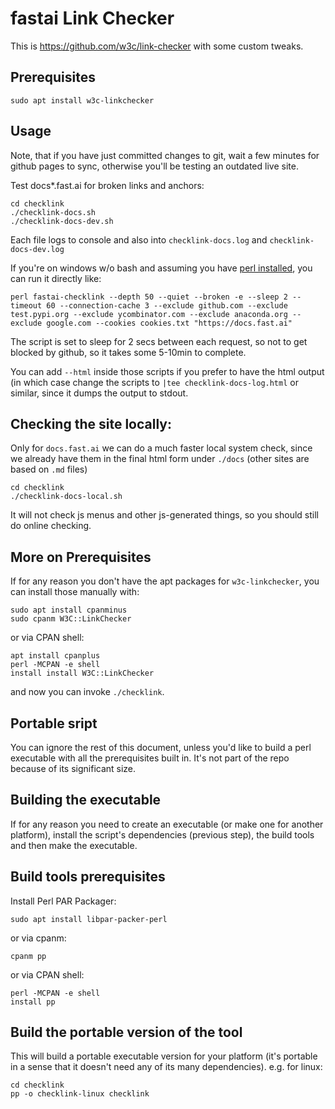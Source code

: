 # fastai Link Checker

This is https://github.com/w3c/link-checker with some custom tweaks.

## Prerequisites

```
sudo apt install w3c-linkchecker
```

## Usage

Note, that if you have just committed changes to git, wait a few minutes for github pages to sync, otherwise you'll be testing an outdated live site.

Test docs*.fast.ai for broken links and anchors:

```
cd checklink
./checklink-docs.sh
./checklink-docs-dev.sh
```

Each file logs to console and also into `checklink-docs.log` and `checklink-docs-dev.log`

If you're on windows w/o bash and assuming you have [perl installed](https://learn.perl.org/installing/windows.html), you can run it directly like:

```
perl fastai-checklink --depth 50 --quiet --broken -e --sleep 2 --timeout 60 --connection-cache 3 --exclude github.com --exclude test.pypi.org --exclude ycombinator.com --exclude anaconda.org --exclude google.com --cookies cookies.txt "https://docs.fast.ai"
```

The script is set to sleep for 2 secs between each request, so not to get blocked by github, so it takes some 5-10min to complete.

You can add `--html` inside those scripts if you prefer to have the html output (in which case change the scripts to `|tee checklink-docs-log.html` or similar, since it dumps the output to stdout.

## Checking the site locally:

Only for `docs.fast.ai` we can do a much faster local system check, since we already have them in the final html form under `./docs` (other sites are based on `.md` files)

```
cd checklink
./checklink-docs-local.sh
```

It will not check js menus and other js-generated things, so you should still do online checking.



## More on Prerequisites

If for any reason you don't have the apt packages for `w3c-linkchecker`, you can install those manually with:

```
sudo apt install cpanminus
sudo cpanm W3C::LinkChecker
```

or via CPAN shell:

```
apt install cpanplus
perl -MCPAN -e shell
install install W3C::LinkChecker
```

and now you can invoke `./checklink`.


## Portable sript

You can ignore the rest of this document, unless you'd like to build a perl executable with all the prerequisites built in. It's not part of the repo because of its significant size.

## Building the executable

If for any reason you need to create an executable (or make one for another platform), install the script's dependencies (previous step), the build tools and then make the executable.

## Build tools prerequisites

Install Perl PAR Packager:

```
sudo apt install libpar-packer-perl
```

or via cpanm:

```
cpanm pp
```

or via CPAN shell:

```
perl -MCPAN -e shell
install pp
```

## Build the portable version of the tool

This will build a portable executable version for your platform (it's portable in a sense that it doesn't need any of its many dependencies). e.g. for linux:

```
cd checklink
pp -o checklink-linux checklink
```
